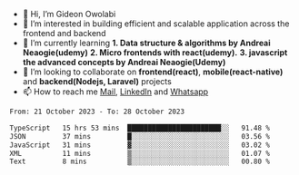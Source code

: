 - 👋 Hi, I’m Gideon Owolabi
- 👀 I’m interested in building efficient and scalable application across the frontend and backend
- 🌱 I’m currently learning <b>1. Data structure & algorithms by Andreai Neaogie(udemy)</b> <b>2. Micro frontends with react(udemy).</b>  <b>3. javascript the advanced concepts by Andreai Neaogie(Udemy)</b>
- 💞️ I’m looking to collaborate on <b>frontend(react)</b>, <b>mobile(react-native)</b> and <b>backend(Nodejs, Laravel)</b> projects
- 📫 How to reach me <a href="mailto:gideoniyin2021@gmail.com">Mail</a>, <a href="https://www.linkedin.com/in/gideon-owolabi-9b667a232/">LinkedIn</a> and <a href="https://wa.me/2348055377085">Whatsapp</a>

<!---
gude1/gude1 is a ✨ special ✨ repository because its `README.md` (this file) appears on your GitHub profile.
You can click the Preview link to take a look at your changes.
--->

<!--START_SECTION:waka-->

```txt
From: 21 October 2023 - To: 28 October 2023

TypeScript   15 hrs 53 mins  ███████████████████████░░   91.48 %
JSON         37 mins         █░░░░░░░░░░░░░░░░░░░░░░░░   03.56 %
JavaScript   31 mins         ▓░░░░░░░░░░░░░░░░░░░░░░░░   03.02 %
XML          11 mins         ▒░░░░░░░░░░░░░░░░░░░░░░░░   01.07 %
Text         8 mins          ▒░░░░░░░░░░░░░░░░░░░░░░░░   00.80 %
```

<!--END_SECTION:waka-->
